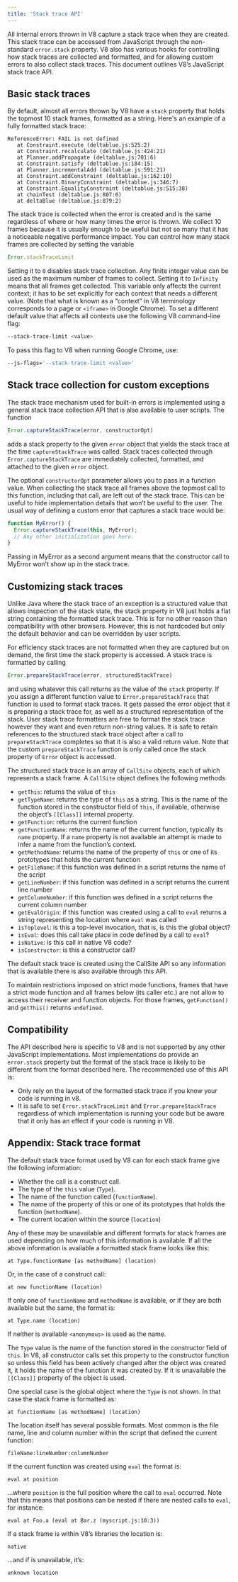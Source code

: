 ```yaml
---
title: 'Stack trace API'
---
```

All internal errors thrown in V8 capture a stack trace when they are created. This stack trace can be accessed from JavaScript through the non-standard `error.stack` property. V8 also has various hooks for controlling how stack traces are collected and formatted, and for allowing custom errors to also collect stack traces. This document outlines V8’s JavaScript stack trace API.

## Basic stack traces

By default, almost all errors thrown by V8 have a `stack` property that holds the topmost 10 stack frames, formatted as a string. Here's an example of a fully formatted stack trace:

```
ReferenceError: FAIL is not defined
   at Constraint.execute (deltablue.js:525:2)
   at Constraint.recalculate (deltablue.js:424:21)
   at Planner.addPropagate (deltablue.js:701:6)
   at Constraint.satisfy (deltablue.js:184:15)
   at Planner.incrementalAdd (deltablue.js:591:21)
   at Constraint.addConstraint (deltablue.js:162:10)
   at Constraint.BinaryConstraint (deltablue.js:346:7)
   at Constraint.EqualityConstraint (deltablue.js:515:38)
   at chainTest (deltablue.js:807:6)
   at deltaBlue (deltablue.js:879:2)
```

The stack trace is collected when the error is created and is the same regardless of where or how many times the error is thrown. We collect 10 frames because it is usually enough to be useful but not so many that it has a noticeable negative performance impact. You can control how many stack frames are collected by setting the variable

```js
Error.stackTraceLimit
```

Setting it to `0` disables stack trace collection. Any finite integer value can be used as the maximum number of frames to collect. Setting it to `Infinity` means that all frames get collected. This variable only affects the current context; it has to be set explicitly for each context that needs a different value. (Note that what is known as a “context” in V8 terminology corresponds to a page or `<iframe>` in Google Chrome). To set a different default value that affects all contexts use the following V8 command-line flag:

```bash
--stack-trace-limit <value>
```

To pass this flag to V8 when running Google Chrome, use:

```bash
--js-flags='--stack-trace-limit <value>'
```

## Stack trace collection for custom exceptions

The stack trace mechanism used for built-in errors is implemented using a general stack trace collection API that is also available to user scripts. The function

```js
Error.captureStackTrace(error, constructorOpt)
```

adds a stack property to the given `error` object that yields the stack trace at the time `captureStackTrace` was called. Stack traces collected through `Error.captureStackTrace` are immediately collected, formatted, and attached to the given `error` object.

The optional `constructorOpt` parameter allows you to pass in a function value. When collecting the stack trace all frames above the topmost call to this function, including that call, are left out of the stack trace. This can be useful to hide implementation details that won’t be useful to the user. The usual way of defining a custom error that captures a stack trace would be:

```js
function MyError() {
  Error.captureStackTrace(this, MyError);
  // Any other initialization goes here.
}
```

Passing in MyError as a second argument means that the constructor call to MyError won’t show up in the stack trace.

## Customizing stack traces

Unlike Java where the stack trace of an exception is a structured value that allows inspection of the stack state, the stack property in V8 just holds a flat string containing the formatted stack trace. This is for no other reason than compatibility with other browsers. However, this is not hardcoded but only the default behavior and can be overridden by user scripts.

For efficiency stack traces are not formatted when they are captured but on demand, the first time the stack property is accessed. A stack trace is formatted by calling

```js
Error.prepareStackTrace(error, structuredStackTrace)
```
and using whatever this call returns as the value of the `stack` property. If you assign a different function value to `Error.prepareStackTrace` that function is used to format stack traces. It gets passed the error object that it is preparing a stack trace for, as well as a structured representation of the stack. User stack trace formatters are free to format the stack trace however they want and even return non-string values. It is safe to retain references to the structured stack trace object after a call to `prepareStackTrace` completes so that it is also a valid return value. Note that the custom `prepareStackTrace` function is only called once the stack property of `Error` object is accessed.

The structured stack trace is an array of `CallSite` objects, each of which represents a stack frame. A `CallSite` object defines the following methods

- `getThis`: returns the value of `this`
- `getTypeName`: returns the type of `this` as a string.  This is the name of the function stored in the constructor field of `this`, if available, otherwise the object’s `[[Class]]` internal property.
- `getFunction`: returns the current function
- `getFunctionName`: returns the name of the current function, typically its `name` property.  If a `name` property is not available an attempt is made to infer a name from the function’s context.
- `getMethodName`: returns the name of the property of `this` or one of its prototypes that holds the current function
- `getFileName`: if this function was defined in a script returns the name of the script
- `getLineNumber`: if this function was defined in a script returns the current line number
- `getColumnNumber`: if this function was defined in a script returns the current column number
- `getEvalOrigin`: if this function was created using a call to `eval` returns a string representing the location where `eval` was called
- `isToplevel`: is this a top-level invocation, that is, is this the global object?
- `isEval`: does this call take place in code defined by a call to `eval`?
- `isNative`: is this call in native V8 code?
- `isConstructor`: is this a constructor call?

The default stack trace is created using the CallSite API so any information that is available there is also available through this API.

To maintain restrictions imposed on strict mode functions, frames that have a strict mode function and all frames below (its caller etc.) are not allow to access their receiver and function objects. For those frames, `getFunction()` and `getThis()` returns `undefined`.

## Compatibility

The API described here is specific to V8 and is not supported by any other JavaScript implementations. Most implementations do provide an `error.stack` property but the format of the stack trace is likely to be different from the format described here. The recommended use of this API is:

- Only rely on the layout of the formatted stack trace if you know your code is running in v8.
- It is safe to set `Error.stackTraceLimit` and `Error.prepareStackTrace` regardless of which implementation is running your code but be aware that it only has an effect if your code is running in V8.

## Appendix: Stack trace format

The default stack trace format used by V8 can for each stack frame give the following information:

- Whether the call is a construct call.
- The type of the `this` value (`Type`).
- The name of the function called (`functionName`).
- The name of the property of this or one of its prototypes that holds the function (`methodName`).
- The current location within the source (`location`)

Any of these may be unavailable and different formats for stack frames are used depending on how much of this information is available.  If all the above information is available a formatted stack frame looks like this:

```
at Type.functionName [as methodName] (location)
```

Or, in the case of a construct call:

```
at new functionName (location)
```

If only one of `functionName` and `methodName` is available, or if they are both available but the same, the format is:

```
at Type.name (location)
```

If neither is available `<anonymous>` is used as the name.

The `Type` value is the name of the function stored in the constructor field of `this`. In V8, all constructor calls set this property to the constructor function so unless this field has been actively changed after the object was created it, it holds the name of the function it was created by. If it is unavailable the `[[Class]]` property of the object is used.

One special case is the global object where the `Type` is not shown. In that case the stack frame is formatted as:

```
at functionName [as methodName] (location)
```

The location itself has several possible formats. Most common is the file name, line and column number within the script that defined the current function:

```
fileName:lineNumber:columnNumber
```

If the current function was created using `eval` the format is:

```
eval at position
```

…where `position` is the full position where the call to `eval` occurred. Note that this means that positions can be nested if there are nested calls to `eval`, for instance:

```
eval at Foo.a (eval at Bar.z (myscript.js:10:3))
```

If a stack frame is within V8’s libraries the location is:

```
native
```

…and if is unavailable, it’s:

```
unknown location
```
